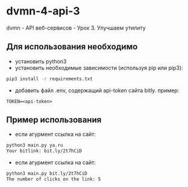 # dvmn-4-api-3
dvmn - API веб-сервисов - Урок 3. Улучшаем утилиту

## Для использования необходимо
* установить python3
* установить необходимые зависимости (используя pip или pip3):
```bash
pip3 install -r requirements.txt
```
* добавить файл .env, содержащий api-token сайта bitly. пример:
```
TOKEN=<api-token>
```
## Пример использования
* если агурмент ссылка на сайт:
```bash
python3 main.py ya.ru
Your bitlink: bit.ly/2t7hCiD
```
* если агурмент ссылка на сайт:
```bash
python3 main.py bit.ly/2t7hCiD
The number of clicks on the link: 5
```
